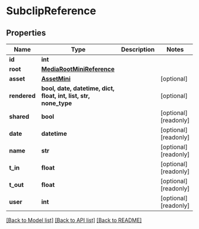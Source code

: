 # SubclipReference


## Properties

Name | Type | Description | Notes
------------ | ------------- | ------------- | -------------
**id** | **int** |  | 
**root** | [**MediaRootMiniReference**](MediaRootMiniReference.md) |  | 
**asset** | [**AssetMini**](AssetMini.md) |  | [optional] 
**rendered** | **bool, date, datetime, dict, float, int, list, str, none_type** |  | [optional] 
**shared** | **bool** |  | [optional] [readonly] 
**date** | **datetime** |  | [optional] [readonly] 
**name** | **str** |  | [optional] [readonly] 
**t_in** | **float** |  | [optional] [readonly] 
**t_out** | **float** |  | [optional] [readonly] 
**user** | **int** |  | [optional] [readonly] 

[[Back to Model list]](../#documentation-for-models) [[Back to API list]](../#documentation-for-api-endpoints) [[Back to README]](../)


